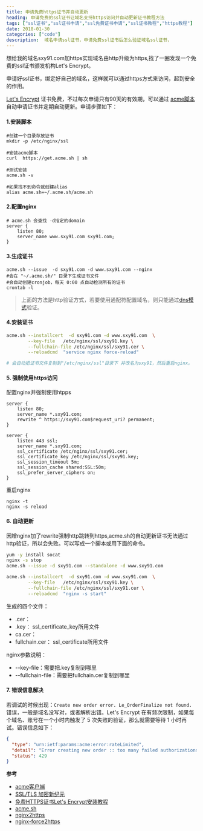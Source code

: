 ```yaml
---
title: 申请免费https证书并自动更新 
heading: 申请免费的ssl证书让域名支持https访问并自动更新证书教程方法
tags: ["ssl证书","ssl证书申请","ssl免费证书申请","ssl证书教程","https教程"]
date: 2018-01-30
categories: ["code"]
description:  域名申请ssl证书，申请免费ssl证书后怎么验证域名ssl证书，
---
```


想给我的域名sxy91.com加https实现域名由http升级为https,找了一圈发现一个免费的ssl证书颁发机构Let's Encrypt。

申请好ssl证书，绑定好自己的域名，这样就可以通过https方式来访问，起到安全的作用。

 [Let's Encrypt](https://letsencrypt.org/) 证书免费，不过每次申请只有90天的有效期，可以通过
 [acme脚本](https://github.com/Neilpang/acme.sh/wiki/Options-and-Params)自动申请证书并定期自动更新。申请步骤如下：


#### 1.安装脚本

```shell
#创建一个目录存放证书
mkdir -p /etc/nginx/ssl

#安装acme脚本
curl  https://get.acme.sh | sh

#测试安装
acme.sh -v

#如果找不到命令就创建alias
alias acme.sh=~/.acme.sh/acme.sh
```

#### 2.配置nginx

```nginx
# acme.sh 会查找 -d指定的domain
server {
    listen 80;
    server_name www.sxy91.com sxy91.com;
}
```

#### 3.生成证书

```shell
acme.sh --issue  -d sxy91.com -d www.sxy91.com --nginx
#会在 "~/.acme.sh/" 目录下生成证书文件
#会自动创建cronjob，每天 0:00 点自动检测所有的证书
crontab -l
```

> 上面的方法是http验证方式，若要使用通配符配置域名，则只能通过[dns模式](https://github.com/Neilpang/acme.sh/wiki/%E8%AF%B4%E6%98%8E)验证。

#### 4.安装证书

```bash
acme.sh --installcert  -d sxy91.com -d www.sxy91.com  \
        --key-file   /etc/nginx/ssl/sxy91.key \
        --fullchain-file /etc/nginx/ssl/sxy91.cer \
        --reloadcmd  "service nginx force-reload"

# 会自动把证书文件复制到"/etc/nginx/ssl"目录下 并改名为sxy91，然后重启nginx。
```

#### 5. 强制使用https访问

配置nginx并强制使用htpps  
```nginx
server {
    listen 80;
    server_name *.sxy91.com;
    rewrite ^ https://sxy91.com$request_uri? permanent;
}

server {
	listen 443 ssl;
	server_name *.sxy91.com;
	ssl_certificate /etc/nginx/ssl/sxy91.cer;
	ssl_certificate_key /etc/nginx/ssl/sxy91.key;
	ssl_session_timeout 5m;
	ssl_session_cache shared:SSL:50m;
	ssl_prefer_server_ciphers on;
}
```

重启nginx  
```shell
nginx -t
nginx -s reload
```

#### 6. 自动更新

因增nginx加了rewrite强制http跳转到https,acme.sh的自动更新证书无法通过http验证，所以会失败。可以写成一个脚本或用下面的命令。

```bash
yum -y install socat
nginx -s stop
acme.sh --issue -d sxy91.com --standalone -d www.sxy91.com

acme.sh --installcert  -d sxy91.com -d www.sxy91.com  \
        --key-file   /etc/nginx/ssl/sxy91.key \
        --fullchain-file /etc/nginx/ssl/sxy91.cer \
        --reloadcmd  "nginx -s start"
```



生成的四个文件：
 - <domain>.cer： 
 - <domain>.key：  ssl_certificate_key所用文件
 - ca.cer：  
 - fullchain.cer： ssl_certificate所用文件 

nginx参数说明：
- --key-file：需要把<domain>.key复制到哪里
- --fullchain-file：需要把fullchain.cer复制到哪里

#### 7. 错误信息解决

若调试的时候出现：`Create new order error. Le_OrderFinalize not found. `错误，一般是域名没写对，或者解析出错。Let's Encrypt 在有频次限制，如果每个域名、账号在一个小时内触发了 5 次失败的验证，那么就需要等待 1 小时再试。错误信息如下：
```json
{
  "type": "urn:ietf:params:acme:error:rateLimited",
  "detail": "Error creating new order :: too many failed authorizations recently: see https://letsencrypt.org/docs/rate-limits/",
  "status": 429
}
````

**参考**  

- [acme客户端](https://letsencrypt.org/docs/client-options/)
- [SSL/TLS 加密新纪元](https://linux.cn/article-6565-1.html)
- [免费HTTPS证书Let's Encrypt安装教程](https://foofish.net/https-free-for-lets-encrypt.html)
- [acme.sh](https://github.com/Neilpang/acme.sh/wiki/%E8%AF%B4%E6%98%8E)
- [nginx2https](https://tecadmin.net/nginx-force-redirect-to-https-with-www/)
- [nginx-force2https](https://serverfault.com/questions/250476/how-to-force-or-redirect-to-ssl-in-nginx)

